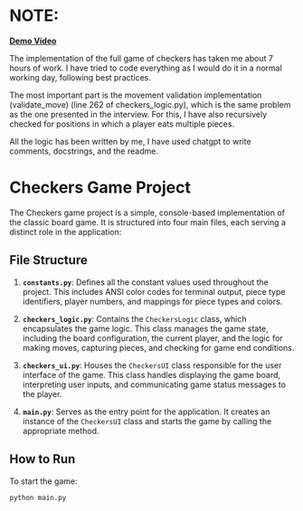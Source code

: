 
# NOTE:

<b><a href="https://drive.google.com/file/d/1Y2ifRKveVYCvQF9eEwC6X-hVCwHutncY/view" target="_blank">Demo Video</a></b>


The implementation of the full game of checkers has taken me about 7 hours of work. I have tried to code everything as I would do it in a normal working day, following best practices.

The most important part is the movement validation implementation (validate_move) (line 262 of checkers_logic.py), which is the same problem as the one presented in the interview. For this, I have also recursively checked for positions in which a player eats multiple pieces.

All the logic has been written by me, I have used chatgpt to write comments, docstrings, and the readme.

# Checkers Game Project

The Checkers game project is a simple, console-based implementation of the classic board game. It is structured into four main files, each serving a distinct role in the application:

## File Structure

1. **`constants.py`**: Defines all the constant values used throughout the project. This includes ANSI color codes for terminal output, piece type identifiers, player numbers, and mappings for piece types and colors.

2. **`checkers_logic.py`**: Contains the `CheckersLogic` class, which encapsulates the game logic. This class manages the game state, including the board configuration, the current player, and the logic for making moves, capturing pieces, and checking for game end conditions.

3. **`checkers_ui.py`**: Houses the `CheckersUI` class responsible for the user interface of the game. This class handles displaying the game board, interpreting user inputs, and communicating game status messages to the player.

4. **`main.py`**: Serves as the entry point for the application. It creates an instance of the `CheckersUI` class and starts the game by calling the appropriate method.

## How to Run

To start the game:

```bash
python main.py
